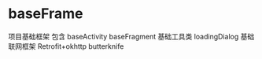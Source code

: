 # baseFrame
项目基础框架
包含 baseActivity 
    baseFragment
    基础工具类 
    loadingDialog
    基础联网框架 Retrofit+okhttp
    butterknife
